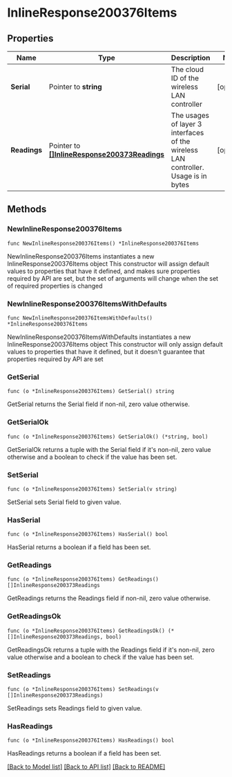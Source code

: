 # InlineResponse200376Items

## Properties

Name | Type | Description | Notes
------------ | ------------- | ------------- | -------------
**Serial** | Pointer to **string** | The cloud ID of the wireless LAN controller | [optional] 
**Readings** | Pointer to [**[]InlineResponse200373Readings**](InlineResponse200373Readings.md) | The usages of layer 3 interfaces of the wireless LAN controller. Usage is in bytes | [optional] 

## Methods

### NewInlineResponse200376Items

`func NewInlineResponse200376Items() *InlineResponse200376Items`

NewInlineResponse200376Items instantiates a new InlineResponse200376Items object
This constructor will assign default values to properties that have it defined,
and makes sure properties required by API are set, but the set of arguments
will change when the set of required properties is changed

### NewInlineResponse200376ItemsWithDefaults

`func NewInlineResponse200376ItemsWithDefaults() *InlineResponse200376Items`

NewInlineResponse200376ItemsWithDefaults instantiates a new InlineResponse200376Items object
This constructor will only assign default values to properties that have it defined,
but it doesn't guarantee that properties required by API are set

### GetSerial

`func (o *InlineResponse200376Items) GetSerial() string`

GetSerial returns the Serial field if non-nil, zero value otherwise.

### GetSerialOk

`func (o *InlineResponse200376Items) GetSerialOk() (*string, bool)`

GetSerialOk returns a tuple with the Serial field if it's non-nil, zero value otherwise
and a boolean to check if the value has been set.

### SetSerial

`func (o *InlineResponse200376Items) SetSerial(v string)`

SetSerial sets Serial field to given value.

### HasSerial

`func (o *InlineResponse200376Items) HasSerial() bool`

HasSerial returns a boolean if a field has been set.

### GetReadings

`func (o *InlineResponse200376Items) GetReadings() []InlineResponse200373Readings`

GetReadings returns the Readings field if non-nil, zero value otherwise.

### GetReadingsOk

`func (o *InlineResponse200376Items) GetReadingsOk() (*[]InlineResponse200373Readings, bool)`

GetReadingsOk returns a tuple with the Readings field if it's non-nil, zero value otherwise
and a boolean to check if the value has been set.

### SetReadings

`func (o *InlineResponse200376Items) SetReadings(v []InlineResponse200373Readings)`

SetReadings sets Readings field to given value.

### HasReadings

`func (o *InlineResponse200376Items) HasReadings() bool`

HasReadings returns a boolean if a field has been set.


[[Back to Model list]](../README.md#documentation-for-models) [[Back to API list]](../README.md#documentation-for-api-endpoints) [[Back to README]](../README.md)


